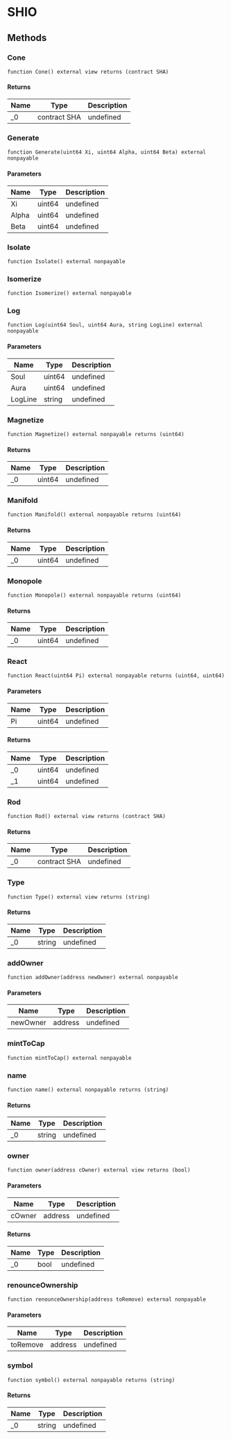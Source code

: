 # SHIO









## Methods

### Cone

```solidity
function Cone() external view returns (contract SHA)
```






#### Returns

| Name | Type | Description |
|---|---|---|
| _0 | contract SHA | undefined |

### Generate

```solidity
function Generate(uint64 Xi, uint64 Alpha, uint64 Beta) external nonpayable
```





#### Parameters

| Name | Type | Description |
|---|---|---|
| Xi | uint64 | undefined |
| Alpha | uint64 | undefined |
| Beta | uint64 | undefined |

### Isolate

```solidity
function Isolate() external nonpayable
```






### Isomerize

```solidity
function Isomerize() external nonpayable
```






### Log

```solidity
function Log(uint64 Soul, uint64 Aura, string LogLine) external nonpayable
```





#### Parameters

| Name | Type | Description |
|---|---|---|
| Soul | uint64 | undefined |
| Aura | uint64 | undefined |
| LogLine | string | undefined |

### Magnetize

```solidity
function Magnetize() external nonpayable returns (uint64)
```






#### Returns

| Name | Type | Description |
|---|---|---|
| _0 | uint64 | undefined |

### Manifold

```solidity
function Manifold() external nonpayable returns (uint64)
```






#### Returns

| Name | Type | Description |
|---|---|---|
| _0 | uint64 | undefined |

### Monopole

```solidity
function Monopole() external nonpayable returns (uint64)
```






#### Returns

| Name | Type | Description |
|---|---|---|
| _0 | uint64 | undefined |

### React

```solidity
function React(uint64 Pi) external nonpayable returns (uint64, uint64)
```





#### Parameters

| Name | Type | Description |
|---|---|---|
| Pi | uint64 | undefined |

#### Returns

| Name | Type | Description |
|---|---|---|
| _0 | uint64 | undefined |
| _1 | uint64 | undefined |

### Rod

```solidity
function Rod() external view returns (contract SHA)
```






#### Returns

| Name | Type | Description |
|---|---|---|
| _0 | contract SHA | undefined |

### Type

```solidity
function Type() external view returns (string)
```






#### Returns

| Name | Type | Description |
|---|---|---|
| _0 | string | undefined |

### addOwner

```solidity
function addOwner(address newOwner) external nonpayable
```





#### Parameters

| Name | Type | Description |
|---|---|---|
| newOwner | address | undefined |

### mintToCap

```solidity
function mintToCap() external nonpayable
```






### name

```solidity
function name() external nonpayable returns (string)
```






#### Returns

| Name | Type | Description |
|---|---|---|
| _0 | string | undefined |

### owner

```solidity
function owner(address cOwner) external view returns (bool)
```





#### Parameters

| Name | Type | Description |
|---|---|---|
| cOwner | address | undefined |

#### Returns

| Name | Type | Description |
|---|---|---|
| _0 | bool | undefined |

### renounceOwnership

```solidity
function renounceOwnership(address toRemove) external nonpayable
```





#### Parameters

| Name | Type | Description |
|---|---|---|
| toRemove | address | undefined |

### symbol

```solidity
function symbol() external nonpayable returns (string)
```






#### Returns

| Name | Type | Description |
|---|---|---|
| _0 | string | undefined |




